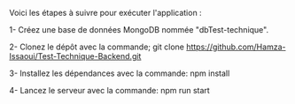 Voici les étapes à suivre pour exécuter l'application :

1- Créez une base de données MongoDB nommée "dbTest-technique".

2- Clonez le dépôt avec la commande;    git clone https://github.com/Hamza-Issaoui/Test-Technique-Backend.git

3- Installez les dépendances avec la commande:    npm install

4- Lancez le serveur avec la commande:   npm run start
